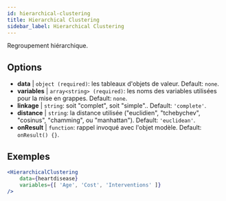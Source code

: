 ```yaml
---
id: hierarchical-clustering
title: Hierarchical Clustering
sidebar_label: Hierarchical Clustering
---
```


Regroupement hiérarchique.

## Options

* __data__ | `object (required)`: les tableaux d'objets de valeur. Default: `none`.
* __variables__ | `array<string> (required)`: les noms des variables utilisées pour la mise en grappes. Default: `none`.
* __linkage__ | `string`: soit "complet", soit "simple".. Default: `'complete'`.
* __distance__ | `string`: la distance utilisée ("euclidien", "tchebychev", "cosinus", "chamming", ou "manhattan"). Default: `'euclidean'`.
* __onResult__ | `function`: rappel invoqué avec l'objet modèle. Default: `onResult() {}`.


## Exemples

```jsx live
<HierarchicalClustering 
    data={heartdisease} 
    variables={[ 'Age', 'Cost', 'Interventions' ]}
/>
```

